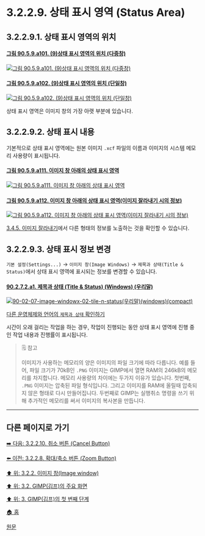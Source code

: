 # 3.2.2.9. 상태 표시 영역 (Status Area)
## 3.2.2.9.1. 상태 표시 영역의 위치

#### [그림 90.5.9.a101. (9)상태 표시 영역의 위치 (다중창)](https://wonder13662.github.io/gimp/2.10.36_ko/90-05-09-status_area.html#%EA%B7%B8%EB%A6%BC-9059a101-9%EC%83%81%ED%83%9C-%ED%91%9C%EC%8B%9C-%EC%98%81%EC%97%AD%EC%9D%98-%EC%9C%84%EC%B9%98-%EB%8B%A4%EC%A4%91%EC%B0%BD)
[![그림 90.5.9.a101. (9)상태 표시 영역의 위치 (다중창)](https://github.com/wonder13662/gimp/assets/15767104/8c55b05a-dcf0-4905-a750-3601b1a12e8b)](https://wonder13662.github.io/gimp/2.10.36_ko/90-05-09-status_area.html#%EA%B7%B8%EB%A6%BC-9059a101-9%EC%83%81%ED%83%9C-%ED%91%9C%EC%8B%9C-%EC%98%81%EC%97%AD%EC%9D%98-%EC%9C%84%EC%B9%98-%EB%8B%A4%EC%A4%91%EC%B0%BD)

#### [그림 90.5.9.a102. (9)상태 표시 영역의 위치 (단일창)](https://wonder13662.github.io/gimp/2.10.36_ko/90-05-09-status_area.html#%EA%B7%B8%EB%A6%BC-9059a102-9%EC%83%81%ED%83%9C-%ED%91%9C%EC%8B%9C-%EC%98%81%EC%97%AD%EC%9D%98-%EC%9C%84%EC%B9%98-%EB%8B%A8%EC%9D%BC%EC%B0%BD)
[![그림 90.5.9.a102. (9)상태 표시 영역의 위치 (단일창)](https://github.com/wonder13662/gimp/assets/15767104/f5a7b618-59ce-4c89-9539-07775d0bc6db)](https://wonder13662.github.io/gimp/2.10.36_ko/90-05-09-status_area.html#%EA%B7%B8%EB%A6%BC-9059a102-9%EC%83%81%ED%83%9C-%ED%91%9C%EC%8B%9C-%EC%98%81%EC%97%AD%EC%9D%98-%EC%9C%84%EC%B9%98-%EB%8B%A8%EC%9D%BC%EC%B0%BD)

상태 표시 영역은 이미지 창의 가장 아랫 부분에 있습니다. 

## 3.2.2.9.2. 상태 표시 내용
기본적으로 상태 표시 영역에는 원본 이미지 `.xcf` 파일의 이름과 이미지의 시스템 메모리 사용량이 표시됩니다. 

#### [그림 90.5.9.a111. 이미지 창 아래의 상태 표시 영역](https://wonder13662.github.io/gimp/2.10.36_ko/90-05-09-status_area.html#%EA%B7%B8%EB%A6%BC-9059a111-%EC%9D%B4%EB%AF%B8%EC%A7%80-%EC%B0%BD-%EC%95%84%EB%9E%98%EC%9D%98-%EC%83%81%ED%83%9C-%ED%91%9C%EC%8B%9C-%EC%98%81%EC%97%AD)
[![그림 90.5.9.a111. 이미지 창 아래의 상태 표시 영역](https://github.com/wonder13662/gimp/assets/15767104/00c3a16b-cade-4d5e-97fb-a875a989ce4b)](https://wonder13662.github.io/gimp/2.10.36_ko/90-05-09-status_area.html#%EA%B7%B8%EB%A6%BC-9059a111-%EC%9D%B4%EB%AF%B8%EC%A7%80-%EC%B0%BD-%EC%95%84%EB%9E%98%EC%9D%98-%EC%83%81%ED%83%9C-%ED%91%9C%EC%8B%9C-%EC%98%81%EC%97%AD)

#### [그림 90.5.9.a112. 이미지 창 아래의 상태 표시 영역(이미지 잘라내기 시의 정보)](https://wonder13662.github.io/gimp/2.10.36_ko/90-05-09-status_area.html#%EA%B7%B8%EB%A6%BC-9059a112-%EC%9D%B4%EB%AF%B8%EC%A7%80-%EC%B0%BD-%EC%95%84%EB%9E%98%EC%9D%98-%EC%83%81%ED%83%9C-%ED%91%9C%EC%8B%9C-%EC%98%81%EC%97%AD%EC%9D%B4%EB%AF%B8%EC%A7%80-%EC%9E%98%EB%9D%BC%EB%82%B4%EA%B8%B0-%EC%8B%9C%EC%9D%98-%EC%A0%95%EB%B3%B4)
[![그림 90.5.9.a112. 이미지 창 아래의 상태 표시 영역(이미지 잘라내기 시의 정보)](https://github.com/wonder13662/gimp/assets/15767104/6aec1edb-2fd8-4a66-b2b2-be41480e1858)](https://wonder13662.github.io/gimp/2.10.36_ko/90-05-09-status_area.html#%EA%B7%B8%EB%A6%BC-9059a112-%EC%9D%B4%EB%AF%B8%EC%A7%80-%EC%B0%BD-%EC%95%84%EB%9E%98%EC%9D%98-%EC%83%81%ED%83%9C-%ED%91%9C%EC%8B%9C-%EC%98%81%EC%97%AD%EC%9D%B4%EB%AF%B8%EC%A7%80-%EC%9E%98%EB%9D%BC%EB%82%B4%EA%B8%B0-%EC%8B%9C%EC%9D%98-%EC%A0%95%EB%B3%B4)

[3.4.5. 이미지 잘라내기](./03-04-05-crop-an-image.md)에서 다른 형태의 정보를 노출하는 것을 확인할 수 있습니다.

## 3.2.2.9.3. 상태 표시 정보 변경
`기본 설정(Settings...)` → `이미지 창(Image Windows)` → `제목과 상태(Title & Status)`에서 상태 표시 영역에 표시되는 정보를 변경할 수 있습니다. 

#### [90.2.7.2.a1. 제목과 상태 (Title & Status) (Windows) (우리말)](https://wonder13662.github.io/gimp/2.10.36_ko/90-02-07-image-windowx-02-title-n-status.html#90272a1-%EC%A0%9C%EB%AA%A9%EA%B3%BC-%EC%83%81%ED%83%9C-title--status-windows-%EC%9A%B0%EB%A6%AC%EB%A7%90)
[![90-02-07-image-windowx-02-tile-n-status(우리말)(windows)(compact)](https://github.com/wonder13662/gimp/assets/15767104/48ec56a1-7da9-467c-b51b-027cbfcb2823)](https://wonder13662.github.io/gimp/2.10.36_ko/90-02-07-image-windowx-02-title-n-status.html#90272a1-%EC%A0%9C%EB%AA%A9%EA%B3%BC-%EC%83%81%ED%83%9C-title--status-windows-%EC%9A%B0%EB%A6%AC%EB%A7%90)

[다른 운영체제와 언어의 `제목과 상태` 확인하기](./90-02-07-02-title-n-status.md)

시간이 오래 걸리는 작업을 하는 경우, 작업이 진행되는 동안 상태 표시 영역에 진행 중인 작업 내용과 진행률이 표시됩니다.

> 🗒️ 참고
>
> 이미지가 사용하는 메모리의 양은 이미지의 파일 크기에 따라 다릅니다. 예를 들어, 파일 크기가 70kB인 `.PNG` 이미지는 GIMP에서 열면 RAM의 246kB의 메모리를 차지합니다. 메모리 사용량의 차이에는 두가지 이유가 있습니다. 첫번째, `.PNG` 이미지는 압축된 파일 형식입니다. 그리고 이미지를 RAM에 올릴때 압축되지 않은 형태로 다시 만들어집니다. 두번째로 GIMP는 실행취소 명령을 쓰기 위해 추가적인 메모리를 써서 이미지의 복사본을 만듭니다. 

***

## 다른 페이지로 가기
[➡️ 다음: 3.2.2.10. 취소 버튼 (Cancel Button)](./03-02-02-10-cancel-button.md)

[⬅️ 이전: 3.2.2.8. 확대/축소 버튼 (Zoom Button)](./03-02-02-08-zoom-button.md)

[⬆️ 위: 3.2.2. 이미지 창(Image window)](./03-02-02-00-image-window.md)

[⬆️ 위: 3.2. GIMP(김프)의 주요 화면](./03-02-00-main-window.md)

[⬆️ 위: 3. GIMP(김프)의 첫 번째 단계](./03-00-first-step-with-gimp.md)

[🏠 홈](./00-home.md)

[원문](https://docs.gimp.org/2.10/ko/gimp-image-window.html)
